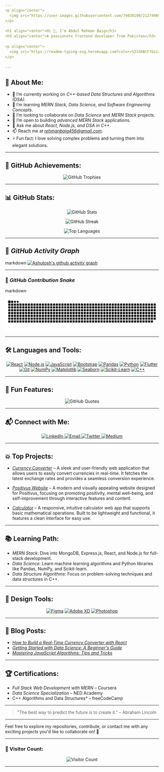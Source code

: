 ```yaml
---
<p align="center">
  <img src="https://user-images.githubusercontent.com/74038190/212749695-a6817c5a-a794-462b-afca-1b5ce7dd5e63.gif" alt="Developer Banner" width="50%" />
</p>

<h1 align="center">Hi 👋, I'm Abdul Rehman Baig</h1>
<h3 align="center">A passionate frontend developer from Pakistan</h3>

<p align="center">  
  <img src="https://readme-typing-svg.herokuapp.com?color=%2336BCF7&size=25&center=true&lines=Welcome+to+my+GitHub+profile!;I'm+a+Frontend+Developer;Currently+exploring+MERN+Stack+%26+Data+Science" alt="Typing SVG" />  
</p>

---
```


## 🎯 About Me:

- 🔭 I’m currently working on *C++-based Data Structures and Algorithms (DSA)*.
- 🌱 I’m learning *MERN Stack, Data Science, and Software Engineering Concepts*.
- 👯 I’m looking to collaborate on *Data Science* and *MERN Stack* projects.
- 🤝 I’m open to building *advanced MERN Stack* applications.
- 💬 Ask me about *React, Node.js, and DSA in C++*.
- 📫 Reach me at *rehmanbaig456@gmail.com*.
- ⚡ Fun fact: I love solving complex problems and turning them into elegant solutions.

---

## 🌟 GitHub Achievements:

<p align="center">
  <img src="https://github-profile-trophy.vercel.app/?username=abdulrehmanbaig384&theme=radical&margin-w=15&margin-h=15&column=7" alt="GitHub Trophies" />
</p>

---

## 📊 GitHub Stats:

<p align="center">
  <img src="https://github-readme-stats.vercel.app/api?username=abdulrehmanbaig384&show_icons=true&locale=en&theme=radical" alt="GitHub Stats" />
</p>

<p align="center">
  <img src="https://github-readme-streak-stats.herokuapp.com/?user=abdulrehmanbaig384&theme=radical" alt="GitHub Streak" />
</p>

<p align="center">
  <img src="https://github-readme-stats.vercel.app/api/top-langs/?username=abdulrehmanbaig384&layout=compact&theme=radical" alt="Top Languages" />
</p>

---

## 🚨 *GitHub Activity Graph*
markdown
[![Ashutosh's github activity graph](https://github-readme-activity-graph.vercel.app/graph?username=abdulrehmanbaig384&theme=react-dark)](https://github.com/ashutosh00710/github-readme-activity-graph)


---

### 🐍 *GitHub Contribution Snake*
markdown

  <source media="(prefers-color-scheme: dark)" srcset="https://raw.githubusercontent.com/Platane/snk/output/github-contribution-grid-snake.svg" />

![Contribution Snake](https://raw.githubusercontent.com/Platane/snk/output/github-contribution-grid-snake.svg )

---


## 🛠 Languages and Tools:

<p align="center">
  <a href="https://reactjs.org/" target="_blank"><img src="https://cdn.jsdelivr.net/gh/devicons/devicon/icons/react/react-original.svg" alt="React" width="40" height="40"/></a>
  <a href="https://nodejs.org/" target="_blank"><img src="https://cdn.jsdelivr.net/gh/devicons/devicon/icons/nodejs/nodejs-original.svg" alt="Node.js" width="40" height="40"/></a>
  <a href="https://developer.mozilla.org/en-US/docs/Web/JavaScript" target="_blank"><img src="https://cdn.jsdelivr.net/gh/devicons/devicon/icons/javascript/javascript-original.svg" alt="JavaScript" width="40" height="40"/></a>
  <a href="https://getbootstrap.com" target="_blank"><img src="https://cdn.jsdelivr.net/gh/devicons/devicon/icons/bootstrap/bootstrap-original.svg" alt="Bootstrap" width="40" height="40"/></a>
  <a href="https://pandas.pydata.org/" target="_blank"><img src="https://cdn.jsdelivr.net/gh/devicons/devicon/icons/pandas/pandas-original.svg" alt="Pandas" width="40" height="40"/></a>
  <a href="https://www.python.org" target="_blank"><img src="https://cdn.jsdelivr.net/gh/devicons/devicon/icons/python/python-original.svg" alt="Python" width="40" height="40"/></a>
  <a href="https://flutter.dev/" target="_blank"><img src="https://cdn.jsdelivr.net/gh/devicons/devicon/icons/flutter/flutter-original.svg" alt="Flutter" width="40" height="40"/></a>
  <a href="https://git-scm.com/" target="_blank"><img src="https://cdn.jsdelivr.net/gh/devicons/devicon/icons/git/git-original.svg" alt="Git" width="40" height="40"/></a>
  <a href="https://numpy.org/" target="_blank"><img src="https://cdn.jsdelivr.net/gh/devicons/devicon/icons/numpy/numpy-original.svg" alt="NumPy" width="40" height="40"/></a>
  <a href="https://matplotlib.org/" target="_blank"><img src="https://upload.wikimedia.org/wikipedia/commons/8/84/Matplotlib_icon.svg" alt="Matplotlib" width="40" height="40"/></a>
  <a href="https://seaborn.pydata.org/" target="_blank"><img src="https://seaborn.pydata.org/_static/logo-wide-lightbg.svg" alt="Seaborn" width="80" height="40"/></a>
  <a href="https://scikit-learn.org/" target="_blank"><img src="https://upload.wikimedia.org/wikipedia/commons/0/05/Scikit_learn_logo_small.svg" alt="Scikit-Learn" width="80" height="40"/></a>
  <a href="https://isocpp.org/" target="_blank"><img src="https://cdn.jsdelivr.net/gh/devicons/devicon/icons/cplusplus/cplusplus-original.svg" alt="C++" width="40" height="40"/></a>

</p>

---

## 🚀 Fun Features:

<p align="center">
  <img src="https://quotes-github-readme.vercel.app/api?type=horizontal&theme=radical" alt="GitHub Quotes" />
</p>

---

## 📬 Connect with Me:

<p align="center">
  <a href="https://www.linkedin.com/in/abdul-rehman-baig-" target="blank">
    <img src="https://img.shields.io/badge/LinkedIn-0A66C2?style=for-the-badge&logo=linkedin&logoColor=white" alt="LinkedIn"/>
  </a>
  <a href="mailto:rehmanbaig456@gmail.com">
    <img src="https://img.shields.io/badge/Email-EA4335?style=for-the-badge&logo=gmail&logoColor=white" alt="Email"/>
  </a>
  <a href="https://twitter.com/yourusername" target="blank">
    <img src="https://img.shields.io/badge/Twitter-1DA1F2?style=for-the-badge&logo=twitter&logoColor=white" alt="Twitter"/>
  </a>
  <a href="https://medium.com/@yourusername" target="blank">
    <img src="https://img.shields.io/badge/Medium-12100E?style=for-the-badge&logo=medium&logoColor=white" alt="Medium"/>
  </a>
</p>

---

## 💥 Top Projects:

- *[Currency Converter](https://github.com/AbdulRehmanBaig384/Foreign-Exchange-Converter)* – A sleek and user-friendly web application that allows users to easily convert currencies in real-time. It fetches the latest exchange rates and provides a seamless conversion experience.
  
- *[Positivus Website](https://github.com/AbdulRehmanBaig384/Positivus-Website)* – A modern and visually appealing website designed for Positivus, focusing on promoting positivity, mental well-being, and self-improvement through interactive features and content.
  
- *[Calculator](https://github.com/AbdulRehmanBaig384/Calculator)* – A responsive, intuitive calculator web app that supports basic mathematical operations. Built to be lightweight and functional, it features a clean interface for easy use.

---

## 📚 Learning Path:

- *MERN Stack*: Dive into MongoDB, Express.js, React, and Node.js for full-stack development.
- *Data Science*: Learn machine learning algorithms and Python libraries like Pandas, NumPy, and Scikit-learn.
- *Data Structure Algorithms*: Focus on problem-solving techniques and data structures in C++.

---

## 🎨 Design Tools:

<p align="center">
  <a href="https://www.figma.com/" target="_blank"><img src="https://cdn.jsdelivr.net/gh/devicons/devicon/icons/figma/figma-original.svg" alt="Figma" width="40" height="40"/></a>
  <a href="https://www.adobe.com/products/xd.html" target="_blank"><img src="https://cdn.jsdelivr.net/gh/devicons/devicon/icons/xd/xd-plain.svg" alt="Adobe XD" width="40" height="40"/></a>
  <a href="https://www.photoshop.com/" target="_blank"><img src="https://cdn.jsdelivr.net/gh/devicons/devicon/icons/photoshop/photoshop-plain.svg" alt="Photoshop" width="40" height="40"/></a>
</p>

---

## 📝 Blog Posts:

- *[How to Build a Real-Time Currency Converter with React](https://medium.com/@yourusername/how-to-build-a-real-time-currency-converter-with-react-1234567890)*
- *[Getting Started with Data Science: A Beginner's Guide](https://medium.com/@yourusername/getting-started-with-data-science-a-beginners-guide-1234567890)*
- *[Mastering JavaScript Algorithms: Tips and Tricks](https://medium.com/@yourusername/mastering-javascript-algorithms-tips-and-tricks-1234567890)*

---

## 🏆 Certifications:

- *Full Stack Web Development with MERN* – Coursera
- *Data Science Specialization* – NED Academy
- C++ Algorithms and Data Structures* – freeCodeCamp

---

> "The best way to predict the future is to create it." – Abraham Lincoln

---

Feel free to explore my repositories, contribute, or contact me with any exciting projects you'd like to collaborate on! 🚀

---

### 🔗 Visitor Count:

<p align="center">
  <img src="https://profile-counter.glitch.me/abdulrehmanbaig384/count.svg" alt="Visitor Count" />
</p>

---


